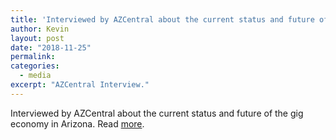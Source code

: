 ```yaml
---
title: 'Interviewed by AZCentral about the current status and future of the gig economy in Arizona.'
author: Kevin
layout: post
date: "2018-11-25"
permalink:
categories:
  - media
excerpt: "AZCentral Interview."
---
```


Interviewed by AZCentral about the current status and future of the gig economy in Arizona. Read [more](https://www.azcentral.com/story/money/business/tech/2017/11/08/uber-bets-big-phoenix-arizona-driverless-cars-support-center-6-reasons-why/800295001/).


